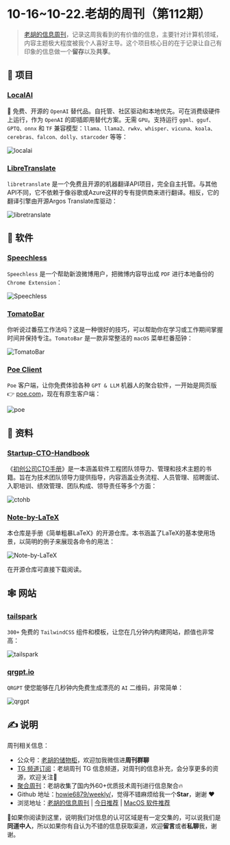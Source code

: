 # 10-16~10-22.老胡的周刊（第112期）

> [老胡的信息周刊](https://weekly.howie6879.com/)，记录这周我看到的有价值的信息，主要针对计算机领域，内容主题极大程度被我个人喜好主导。这个项目核心目的在于记录让自己有印象的信息做一个**留存**以及**共享**。

## 🎯 项目

### [LocalAI](https://github.com/go-skynet/LocalAI)

🤖 免费、开源的 `OpenAI` 替代品。自托管、社区驱动和本地优先。可在消费级硬件上运行，作为 `OpenAI` 的即插即用替代方案。无需 `GPU`。支持运行 `ggml、gguf、GPTQ、onnx` 和 `TF` 兼容模型：`llama、llama2、rwkv、whisper、vicuna、koala、cerebras、falcon、dolly、starcoder` 等等：

![localai](https://images-1252557999.file.myqcloud.com/uPic/localai.png)

### [LibreTranslate](https://github.com/LibreTranslate/LibreTranslate)

`libretranslate` 是一个免费且开源的机器翻译API项目，完全自主托管。与其他API不同，它不依赖于像谷歌或Azure这样的专有提供商来进行翻译。相反，它的翻译引擎由开源Argos Translate库驱动：

![libretranslate](https://images-1252557999.file.myqcloud.com/uPic/libretranslate.jpg)

## 🤖 软件

### [Speechless](https://github.com/meterscao/Speechless)

`Speechless` 是一个帮助新浪微博用户，把微博内容导出成 `PDF` 进行本地备份的 `Chrome Extension`：

![Speechless](https://images-1252557999.file.myqcloud.com/uPic/Speechless.jpeg)

### [TomatoBar](https://github.com/ivoronin/TomatoBar)

你听说过番茄工作法吗？这是一种很好的技巧，可以帮助你在学习或工作期间掌握时间并保持专注。`TomatoBar` 是一款非常整洁的 `macOS` 菜单栏番茄钟：

![TomatoBar](https://images-1252557999.file.myqcloud.com/uPic/TomatoBar.png)

### [Poe Client](https://poe.com/download)

`Poe` 客户端，让你免费体验各种 `GPT & LLM` 机器人的聚合软件，一开始是网页版👉 [poe.com](https://poe.com/)，现在有原生客户端：

![poe](https://images-1252557999.file.myqcloud.com/uPic/poe.jpg)

## 👀 资料

### [Startup-CTO-Handbook](https://github.com/ZachGoldberg/Startup-CTO-Handbook)

《[初创公司CTO手册](https://docs.google.com/document/d/147KVarJdNQ2ZdmDHOSsd7W39anejRu2NfxEWCzwl0IU/edit?pli=1)》是一本涵盖软件工程团队领导力、管理和技术主题的书籍。旨在为技术团队领导力提供指导，内容涵盖业务流程、人员管理、招聘面试、入职培训、绩效管理、团队构成、领导责任等多个方面：

![ctohb](https://images-1252557999.file.myqcloud.com/uPic/ctohb.jpg)

### [Note-by-LaTeX](https://github.com/wklchris/Note-by-LaTeX)

本仓库是手册《简单粗暴LaTeX》的开源仓库。本书涵盖了LaTeX的基本使用场景，以简明的例子来展现各命令的用法：

![Note-by-LaTeX](https://images-1252557999.file.myqcloud.com/uPic/Note-by-LaTeX.jpg)

在开源仓库可直接下载阅读。

## 🕸 网站

### [tailspark](https://tailspark.co/)

`300+` 免费的 `TailwindCSS` 组件和模板，让您在几分钟内构建网站，颜值也非常高：

![tailspark](https://images-1252557999.file.myqcloud.com/uPic/tailspark.jpg)

### [qrgpt.io](https://www.qrgpt.io/)

`QRGPT` 使您能够在几秒钟内免费生成漂亮的 `AI` 二维码，非常简单：

![qrgpt](https://images-1252557999.file.myqcloud.com/uPic/qrgpt.jpg)

## ✍️ 说明

周刊相关信息：

- 公众号：[老胡的储物柜](https://images-1252557999.file.myqcloud.com/uPic/ETIbMe.jpg)，欢迎加我微信进**周刊群聊**
- [TG 频道订阅](https://t.me/howie_weekly)：老胡周刊 TG 信息频道，对周刊的信息补充，会分享更多的资源，欢迎关注👏
- [聚合周刊](https://www.fre321.com/weekly)：老胡收集了国内外60+优质技术周刊进行信息聚合🔥
- Github 地址：[howie6879/weekly/](https://github.com/howie6879/weekly/)，觉得不错麻烦给我一个**Star**，谢谢 ❤️
- 浏览地址：[老胡的信息周刊](https://weekly.howie6879.com) | [今日推荐](https://weekly.howie6879.com/recommend/index.html) | [MacOS 软件推荐](https://weekly.howie6879.com/soft/mac.html)

🙌如果你阅读到这里，说明我们对信息的认可区域是有一定交集的，可以说我们是**同道中人**，所以如果你有自认为不错的信息获取渠道，欢迎**留言**或者**私聊**我，谢谢。

